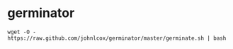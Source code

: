 germinator
==========

`wget -O - https://raw.github.com/johnlcox/germinator/master/germinate.sh | bash`

